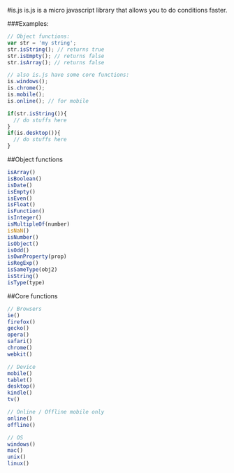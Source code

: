 #is.js
is.js is a micro javascript library that allows you to do conditions faster.

###Examples:

```js
// Object functions:
var str = 'my string';
str.isString(); // returns true
str.isEmpty(); // returns false
str.isArray(); // returns false

// also is.js have some core functions:
is.windows();
is.chrome();
is.mobile();
is.online(); // for mobile

if(str.isString()){
  // do stuffs here
}
if(is.desktop()){
  // do stuffs here
}
```

##Object functions
```js
isArray()
isBoolean()
isDate()
isEmpty()
isEven()
isFloat()
isFunction()
isInteger()
isMultipleOf(number)
isNaN()
isNumber()
isObject()
isOdd()
isOwnProperty(prop)
isRegExp()
isSameType(obj2)
isString()
isType(type)
```

##Core functions
```js
// Browsers
ie()
firefox()
gecko()
opera()
safari()
chrome()
webkit()

// Device
mobile()
tablet()
desktop()
kindle()
tv()

// Online / Offline mobile only
online()
offline()

// OS
windows()
mac()
unix()
linux()
```